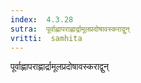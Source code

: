 ```yaml
---
index:  4.3.28
sutra:  पूर्वाह्णापराह्णार्द्रामूलप्रदोषावस्कराद्वुन्
vritti:  samhita 
---
```


पूर्वाह्णापराह्णार्द्रामूलप्रदोषावस्कराद्वुन्

